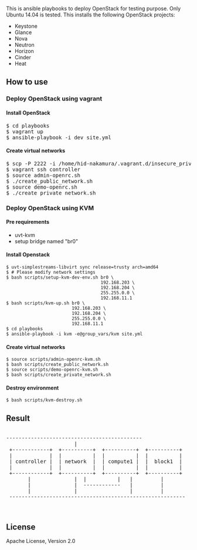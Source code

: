 This is ansible playbooks to deploy OpenStack for testing purpose.
Only Ubuntu 14.04 is tested.
This installs the following OpenStack projects:

* Keystone
* Glance
* Nova
* Neutron
* Horizon
* Cinder
* Heat

## How to use

### Deploy OpenStack using vagrant

#### Install OpenStack

<pre>
$ cd playbooks
$ vagrant up
$ ansible-playbook -i dev site.yml
</pre>

#### Create virtual networks

<pre>
$ scp -P 2222 -i /home/hid-nakamura/.vagrant.d/insecure_private_key ./scripts/* vagrant@localhost:/home/vagrant/
$ vagrant ssh controller
$ source admin-openrc.sh
$ ./create_public_network.sh
$ source demo-openrc.sh
$ ./create_private_network.sh
</pre>

### Deploy OpenStack using KVM

#### Pre requirements

* uvt-kvm
* setup bridge named "br0"

#### Install Openstack

    $ uvt-simplestreams-libvirt sync release=trusty arch=amd64
    $ # Please modify network settings
    $ bash scripts/setup-kvm-dev-env.sh br0 \
                                        192.168.203 \
                                        192.168.204 \
                                        255.255.0.0 \
                                        192.168.11.1
    $ bash scripts/kvm-up.sh br0 \
                             192.168.203 \
                             192.168.204 \
                             255.255.0.0 \
                             192.168.11.1
    $ cd playbooks
    $ ansible-playbook -i kvm -e@group_vars/kvm site.yml

#### Create virtual networks

    $ source scripts/admin-openrc-kvm.sh
    $ bash scripts/create_public_network.sh
    $ source scripts/demo-openrc-kvm.sh
    $ bash scripts/create_private_network.sh

#### Destroy environment

    $ bash scripts/kvm-destroy.sh

## Result

<pre>

--------------------------------------------
                      |
 +------------+  +----------+  +----------+  +----------+
 |            |  |          |  |          |  |          |
 | controller |  | network  |  | compute1 |  |  block1  |
 |            |  |          |  |          |  |          |
 +------------+  +----------+  +----------+  +----------+
       |              |  |          |   |         |
       |              |  ------------   |         |
       |              |                 |         |
 ---------------------------------------------------------

 </pre>

## License

Apache License, Version 2.0
